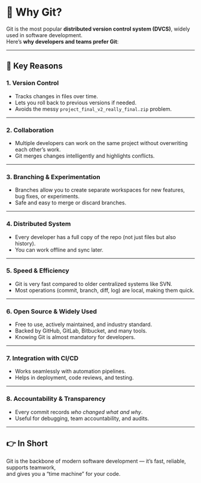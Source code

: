 # 🚀 Why Git?

Git is the most popular **distributed version control system (DVCS)**, widely used in software development.  
Here’s **why developers and teams prefer Git**:

---

## 🔑 Key Reasons

### 1. Version Control
- Tracks changes in files over time.
- Lets you roll back to previous versions if needed.
- Avoids the messy `project_final_v2_really_final.zip` problem.

---

### 2. Collaboration
- Multiple developers can work on the same project without overwriting each other’s work.
- Git merges changes intelligently and highlights conflicts.

---

### 3. Branching & Experimentation
- Branches allow you to create separate workspaces for new features, bug fixes, or experiments.
- Safe and easy to merge or discard branches.

---

### 4. Distributed System
- Every developer has a full copy of the repo (not just files but also history).
- You can work offline and sync later.

---

### 5. Speed & Efficiency
- Git is very fast compared to older centralized systems like SVN.
- Most operations (commit, branch, diff, log) are local, making them quick.

---

### 6. Open Source & Widely Used
- Free to use, actively maintained, and industry standard.
- Backed by GitHub, GitLab, Bitbucket, and many tools.
- Knowing Git is almost mandatory for developers.

---

### 7. Integration with CI/CD
- Works seamlessly with automation pipelines.
- Helps in deployment, code reviews, and testing.

---

### 8. Accountability & Transparency
- Every commit records *who changed what and why*.
- Useful for debugging, team accountability, and audits.

---

## 👉 In Short
Git is the backbone of modern software development — it’s fast, reliable, supports teamwork,  
and gives you a “time machine” for your code.
